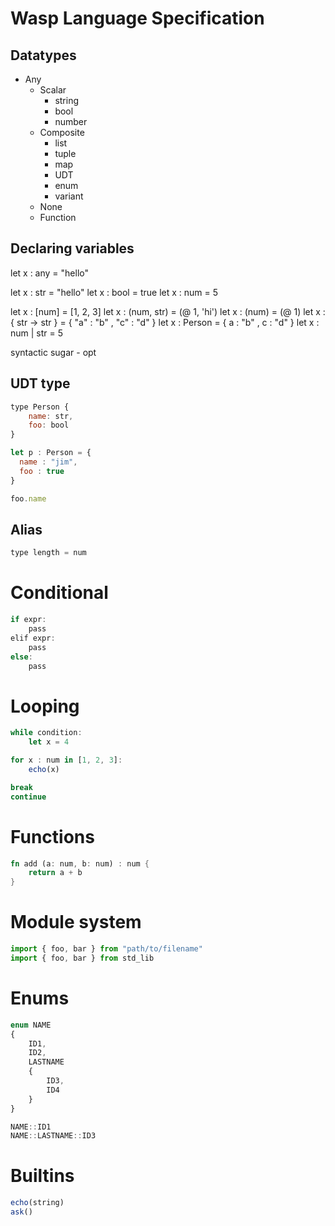 # Wasp Language Specification

## Datatypes

- Any
    - Scalar
        - string
        - bool
        - number
    - Composite
        - list
        - tuple
        - map
        - UDT
        - enum
        - variant
    - None
    - Function


## Declaring variables  

let x : any = "hello"

let x : str = "hello"
let x : bool = true
let x : num = 5

let x : [num] = [1, 2, 3]
let x : (num, str) = (@ 1, 'hi')
let x : (num) = (@ 1)
let x : { str -> str } = { "a" : "b" ,  "c" : "d" }
let x : Person = { a : "b" ,  c : "d" }
let x : num | str = 5

syntactic sugar - opt 

## UDT type

```js
type Person {
    name: str,
	foo: bool
}

let p : Person = {
  name : "jim",
  foo : true
}

foo.name
```

## Alias

```js
type length = num
```

# Conditional

```js
if expr:
    pass
elif expr:
    pass
else:
    pass
```

# Looping

```js
while condition:
    let x = 4

for x : num in [1, 2, 3]:
    echo(x)

break
continue
```

# Functions

```rust
fn add (a: num, b: num) : num {
	return a + b
}
```

# Module system

```js
import { foo, bar } from "path/to/filename"
import { foo, bar } from std_lib
```

# Enums

```js
enum NAME
{
    ID1,
    ID2,
    LASTNAME
    {
        ID3,
        ID4
	}
}

NAME::ID1
NAME::LASTNAME::ID3
```

# Builtins 

```js
echo(string)
ask()
```

